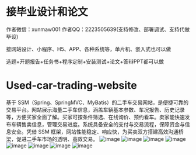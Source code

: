 # 接毕业设计和论文
作者微信：xunmaw001  作者QQ：2223505639(支持修改、部署调试、支持代做毕设)

接网站设计、小程序、H5、APP、各种系统等，单片机、嵌入式也可以做

选题+开题报告+任务书+程序定制+安装测试+论文+答辩PPT都可以做
# Used-car-trading-website
基于 SSM（Spring、SpringMVC、MyBatis）的二手车交易网站，是便捷可靠的交易平台。网站展示海量二手车信息，涵盖车辆基本参数、车况报告、历史记录等，方便买家全面了解。买家可按条件筛选、在线询价、预约看车。卖家能快速发布车辆售卖信息，管理交易进度。系统具备安全的支付与交易流程，保障资金与信息安全。凭借 SSM 框架，网站性能稳定、响应快，为买卖双方搭建高效沟通桥梁，促进二手车市场的透明、高效交易。 
![image](https://github.com/user-attachments/assets/a2c154cb-873d-496b-ae84-55551e3f8adf)
![image](https://github.com/user-attachments/assets/3f92d61d-c202-428f-822d-12de362f7524)
![image](https://github.com/user-attachments/assets/8e0bc2a8-ffb0-4624-8307-01fd4e23e2d2)
![image](https://github.com/user-attachments/assets/cf9bcf41-3ce2-41a8-a85d-df440e7af897)
![image](https://github.com/user-attachments/assets/5592a534-09e1-40de-9dba-2092d9fb3ebb)
![image](https://github.com/user-attachments/assets/2b67b7de-8532-4940-9d82-1de6d665462e)
![image](https://github.com/user-attachments/assets/5fda65d1-2199-47e5-97bd-f845055774f9)
![image](https://github.com/user-attachments/assets/6edf5009-9a17-4237-94d1-37202c04fcb2)
